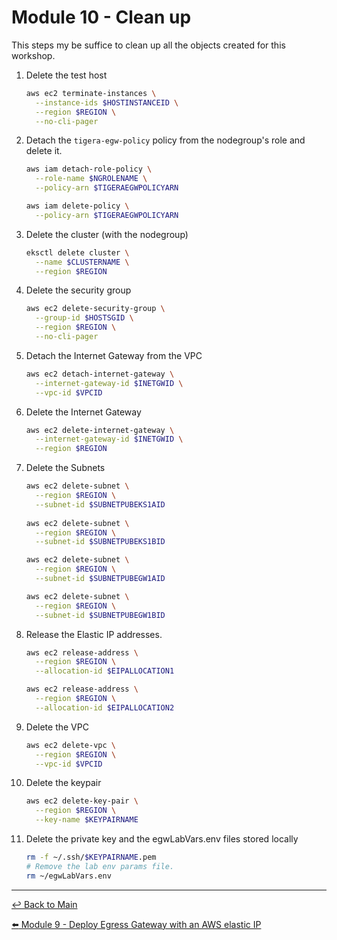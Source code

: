 # Module 10 - Clean up

This steps my be suffice to clean up all the objects created for this workshop.

1. Delete the test host

   ```bash
   aws ec2 terminate-instances \
     --instance-ids $HOSTINSTANCEID \
     --region $REGION \
     --no-cli-pager
   ```

2. Detach the `tigera-egw-policy` policy from the nodegroup's role and delete it.

   ```bash
   aws iam detach-role-policy \
     --role-name $NGROLENAME \
     --policy-arn $TIGERAEGWPOLICYARN
   ```

   ```bash
   aws iam delete-policy \
     --policy-arn $TIGERAEGWPOLICYARN
   ```

3. Delete the cluster (with the nodegroup)

   ```bash
   eksctl delete cluster \
     --name $CLUSTERNAME \
     --region $REGION
   ```

4. Delete the security group

   ```bash
   aws ec2 delete-security-group \
     --group-id $HOSTSGID \
     --region $REGION \
     --no-cli-pager 
   ```

5. Detach the Internet Gateway from the VPC

   ```bash
   aws ec2 detach-internet-gateway \
     --internet-gateway-id $INETGWID \
     --vpc-id $VPCID 
   ```

6. Delete the Internet Gateway

   ```bash
   aws ec2 delete-internet-gateway \
     --internet-gateway-id $INETGWID \
     --region $REGION
   ```

7. Delete the Subnets

   ```bash
   aws ec2 delete-subnet \
     --region $REGION \
     --subnet-id $SUBNETPUBEKS1AID
     
   aws ec2 delete-subnet \
     --region $REGION \
     --subnet-id $SUBNETPUBEKS1BID
   
   aws ec2 delete-subnet \
     --region $REGION \
     --subnet-id $SUBNETPUBEGW1AID
   
   aws ec2 delete-subnet \
     --region $REGION \
     --subnet-id $SUBNETPUBEGW1BID
   ```

8. Release the Elastic IP addresses.

   ```bash
   aws ec2 release-address \
     --region $REGION \
     --allocation-id $EIPALLOCATION1

   aws ec2 release-address \
     --region $REGION \
     --allocation-id $EIPALLOCATION2
   ```

9. Delete the VPC
   
   ```bash
   aws ec2 delete-vpc \
     --region $REGION \
     --vpc-id $VPCID 
   ```

10. Delete the keypair

    ```bash
    aws ec2 delete-key-pair \
      --region $REGION \
      --key-name $KEYPAIRNAME
    ```

11. Delete the private key and the egwLabVars.env files stored locally

    ```bash
    rm -f ~/.ssh/$KEYPAIRNAME.pem
    # Remove the lab env params file.
    rm ~/egwLabVars.env
    ```

---

[:leftwards_arrow_with_hook: Back to Main](/README.md) <br>

[:arrow_left: Module 9 - Deploy Egress Gateway with an AWS elastic IP](/modules/module-9-egw-elastic-ip.md)
